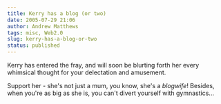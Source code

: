 ```yaml
---
title: Kerry has a blog (or two)
date: 2005-07-29 21:06
author: Andrew Matthews
tags: misc, Web2.0
slug: kerry-has-a-blog-or-two
status: published
---
```


Kerry has entered the fray, and will soon be blurting forth her every whimsical thought for your delectation and amusement.

Support her - she's not just a mum, you know, she's a *blogwife*! Besides, when you're as big as she is, you can't divert yourself with gymnastics...
